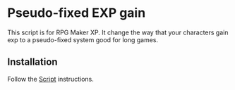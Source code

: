 # Pseudo-fixed EXP gain
This script is for RPG Maker XP. It change the way that your characters gain exp to a pseudo-fixed system good for long games.

## Installation
Follow the [Script](/Script.rb) instructions.